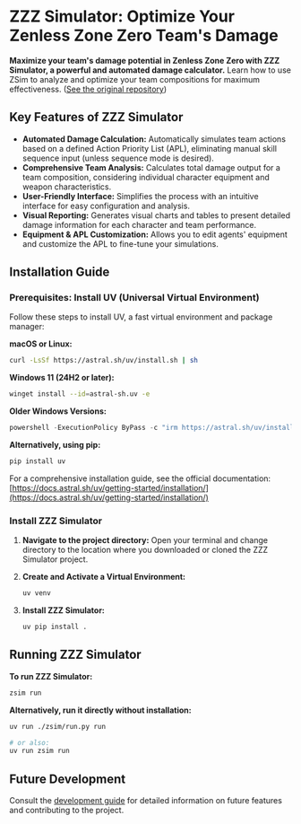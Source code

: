 # ZZZ Simulator: Optimize Your Zenless Zone Zero Team's Damage

**Maximize your team's damage potential in Zenless Zone Zero with ZZZ Simulator, a powerful and automated damage calculator.**  Learn how to use ZSim to analyze and optimize your team compositions for maximum effectiveness. ([See the original repository](https://github.com/ZZZSimulator/ZSim))

## Key Features of ZZZ Simulator

*   **Automated Damage Calculation:** Automatically simulates team actions based on a defined Action Priority List (APL), eliminating manual skill sequence input (unless sequence mode is desired).
*   **Comprehensive Team Analysis:** Calculates total damage output for a team composition, considering individual character equipment and weapon characteristics.
*   **User-Friendly Interface:** Simplifies the process with an intuitive interface for easy configuration and analysis.
*   **Visual Reporting:** Generates visual charts and tables to present detailed damage information for each character and team performance.
*   **Equipment & APL Customization:** Allows you to edit agents' equipment and customize the APL to fine-tune your simulations.

## Installation Guide

### Prerequisites: Install UV (Universal Virtual Environment)

Follow these steps to install UV, a fast virtual environment and package manager:

**macOS or Linux:**

```bash
curl -LsSf https://astral.sh/uv/install.sh | sh
```

**Windows 11 (24H2 or later):**

```bash
winget install --id=astral-sh.uv -e
```

**Older Windows Versions:**

```powershell
powershell -ExecutionPolicy ByPass -c "irm https://astral.sh/uv/install.ps1 | iex"
```

**Alternatively, using pip:**

```bash
pip install uv
```

For a comprehensive installation guide, see the official documentation: [https://docs.astral.sh/uv/getting-started/installation/](https://docs.astral.sh/uv/getting-started/installation/)

### Install ZZZ Simulator

1.  **Navigate to the project directory:** Open your terminal and change directory to the location where you downloaded or cloned the ZZZ Simulator project.
2.  **Create and Activate a Virtual Environment:**

    ```bash
    uv venv
    ```
3.  **Install ZZZ Simulator:**

    ```bash
    uv pip install .
    ```

## Running ZZZ Simulator

**To run ZZZ Simulator:**

```bash
zsim run
```

**Alternatively, run it directly without installation:**

```bash
uv run ./zsim/run.py run
```

```bash
# or also:
uv run zsim run
```

## Future Development

Consult the [development guide](https://github.com/ZZZSimulator/ZSim/wiki/%E8%B4%A1%E7%8C%AE%E6%8C%87%E5%8D%97-Develop-Guide) for detailed information on future features and contributing to the project.